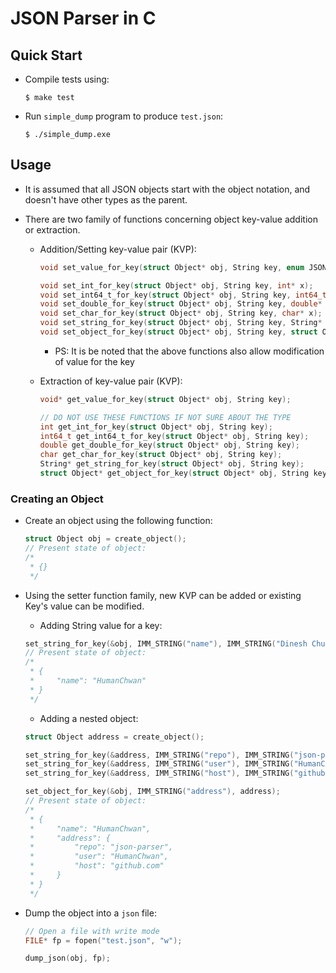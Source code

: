 # JSON Parser in C

## Quick Start

- Compile tests using:
    ```console
    $ make test
    ```
- Run `simple_dump` program to produce `test.json`:
    ```console
    $ ./simple_dump.exe
    ```

## Usage

- It is assumed that all JSON objects start with the object notation, and doesn't have other types as the parent.

- There are two family of functions concerning object key-value addition or extraction.
    - Addition/Setting key-value pair (KVP):
        ```c
        void set_value_for_key(struct Object* obj, String key, enum JSONType type, void* value);

        void set_int_for_key(struct Object* obj, String key, int* x);
        void set_int64_t_for_key(struct Object* obj, String key, int64_t* x);
        void set_double_for_key(struct Object* obj, String key, double* x);
        void set_char_for_key(struct Object* obj, String key, char* x);
        void set_string_for_key(struct Object* obj, String key, String* x);
        void set_object_for_key(struct Object* obj, String key, struct Object* x);
        ```
        - PS: It is be noted that the above functions also allow modification of value for the key

    - Extraction of key-value pair (KVP):
        ```c
        void* get_value_for_key(struct Object* obj, String key);

        // DO NOT USE THESE FUNCTIONS IF NOT SURE ABOUT THE TYPE
        int get_int_for_key(struct Object* obj, String key);
        int64_t get_int64_t_for_key(struct Object* obj, String key);
        double get_double_for_key(struct Object* obj, String key);
        char get_char_for_key(struct Object* obj, String key);
        String* get_string_for_key(struct Object* obj, String key);
        struct Object* get_object_for_key(struct Object* obj, String key);
        ```

### Creating an Object

- Create an object using the following function:
    ```c
    struct Object obj = create_object();
    // Present state of object:
    /*
     * {}
     */
    ```

- Using the setter function family, new KVP can be added or existing Key's value can be modified.
    - Adding String value for a key:
    ```c
    set_string_for_key(&obj, IMM_STRING("name"), IMM_STRING("Dinesh Chukkala"));
    // Present state of object:
    /*
     * {
     *     "name": "HumanChwan"
     * }
     */
    ```
    - Adding a nested object:
    ```c
    struct Object address = create_object();
    
    set_string_for_key(&address, IMM_STRING("repo"), IMM_STRING("json-parser"));
    set_string_for_key(&address, IMM_STRING("user"), IMM_STRING("HumanChwan"));
    set_string_for_key(&address, IMM_STRING("host"), IMM_STRING("github.com"));

    set_object_for_key(&obj, IMM_STRING("address"), address);
    // Present state of object:
    /*
     * {
     *     "name": "HumanChwan",
     *     "address": {
     *         "repo": "json-parser",
     *         "user": "HumanChwan",
     *         "host": "github.com"
     *     }
     * }
     */
    ```
- Dump the object into a `json` file:
    ```c
    // Open a file with write mode
    FILE* fp = fopen("test.json", "w");

    dump_json(obj, fp);
    ```
